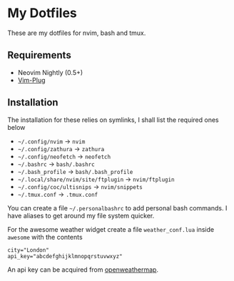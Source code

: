 # My Dotfiles
These are my dotfiles for nvim, bash and tmux.

## Requirements
 - Neovim Nightly (0.5+)
 - [Vim-Plug](https://github.com/junegunn/vim-plug)

## Installation
The installation for these relies on symlinks, I shall list the required ones below
 - `~/.config/nvim` -> `nvim`
 - `~/.config/zathura` -> `zathura`
 - `~/.config/neofetch` -> `neofetch`
 - `~/.bashrc` -> `bash/.bashrc`
 - `~/.bash_profile` -> `bash/.bash_profile`
 - `~/.local/share/nvim/site/ftplugin` -> `nvim/ftplugin`
 - `~/.config/coc/ultisnips` -> `nvim/snippets`
 - `~/.tmux.conf` -> `.tmux.conf`

You can create a file `~/.personalbashrc` to add personal bash commands. I have aliases to get around my file system quicker.

For the awesome weather widget create a file `weather_conf.lua` inside `awesome` with the contents
```
city="London"
api_key="abcdefghijklmnopqrstuvwxyz"
```
An api key can be acquired from [openweathermap](https://openweathermap.org/api).
